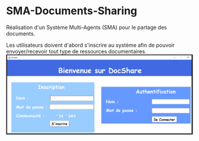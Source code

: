 # SMA-Documents-Sharing
Réalisation d'un Système Multi-Agents (SMA) pour le partage des documents. 

Les utilisateurs doivent d'abord s'inscrire au système afin de pouvoir envoyer/recevoir tout type de ressources documentaires. 
<img  src="ScreenShots/Home.PNG">
